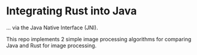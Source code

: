 # Integrating Rust into Java 
... via the Java Native Interface (JNI). 

This repo implements 2 simple image processing algorithms for comparing Java and Rust for image processing.
